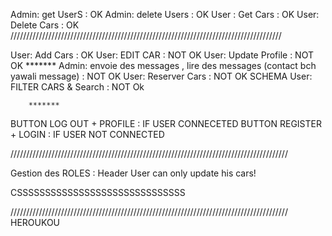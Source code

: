 Admin: get UserS : OK
Admin: delete Users : OK
User : Get Cars : OK
User: Delete Cars : OK
//////////////////////////////////////////////////////////////////////////////////////

User: Add Cars : OK
User: EDIT CAR : NOT OK
User: Update Profile : NOT OK
        *******
Admin: envoie des messages , lire des messages (contact bch yawali message) : NOT OK
User: Reserver Cars : NOT OK SCHEMA
User: FILTER CARS & Search : NOT Ok

        *******

BUTTON LOG OUT + PROFILE : IF USER CONNECETED
BUTTON REGISTER + LOGIN  : IF USER NOT CONNECTED

////////////////////////////////////////////////////////////////////////////////////////

Gestion des ROLES : Header
User can only update his cars!

CSSSSSSSSSSSSSSSSSSSSSSSSSSSSSS

////////////////////////////////////////////////////////////////////////////////////////
HEROUKOU

